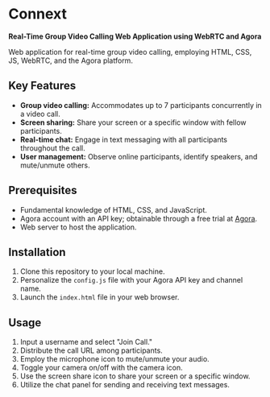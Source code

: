# Connext

**Real-Time Group Video Calling Web Application using WebRTC and Agora**

Web application for real-time group video calling, employing HTML, CSS, JS, WebRTC, and the Agora platform.

## Key Features
- **Group video calling:** Accommodates up to 7 participants concurrently in a video call.
- **Screen sharing:** Share your screen or a specific window with fellow participants.
- **Real-time chat:** Engage in text messaging with all participants throughout the call.
- **User management:** Observe online participants, identify speakers, and mute/unmute others.

## Prerequisites
- Fundamental knowledge of HTML, CSS, and JavaScript.
- Agora account with an API key; obtainable through a free trial at [Agora](https://www.agora.io/en/).
- Web server to host the application.

## Installation
1. Clone this repository to your local machine.
2. Personalize the `config.js` file with your Agora API key and channel name.
3. Launch the `index.html` file in your web browser.

## Usage
1. Input a username and select "Join Call."
2. Distribute the call URL among participants.
3. Employ the microphone icon to mute/unmute your audio.
4. Toggle your camera on/off with the camera icon.
5. Use the screen share icon to share your screen or a specific window.
6. Utilize the chat panel for sending and receiving text messages.


